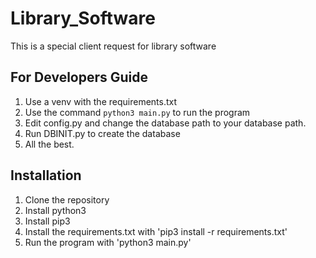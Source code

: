 # Library_Software
This is a special client request for library software


## For Developers Guide

1. Use a venv with the requirements.txt
2. Use the command `python3 main.py` to run the program
3. Edit config.py and change the database path to your database path.
4. Run DBINIT.py to create the database
5. All the best.




## Installation
1. Clone the repository
2. Install python3
3. Install pip3
4. Install the requirements.txt with  'pip3 install -r requirements.txt'
5. Run the program with 'python3 main.py'
